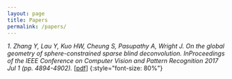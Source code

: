 ```yaml
---
layout: page
title: Papers
permalink: /papers/
---
```


*1. Zhang Y, Lau Y, Kuo HW, Cheung S, Pasupathy A, Wright J. On the global geometry of sphere-constrained sparse blind deconvolution. InProceedings of the IEEE Conference on Computer Vision and Pattern Recognition 2017 Jul 1 (pp. 4894-4902).* [[pdf](/assets/cvpr2017_final.pdf)]
{:style="font-size: 80%"}

